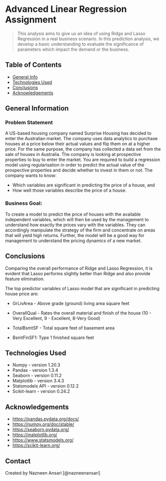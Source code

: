 # Advanced Linear Regression Assignment
> This analysis aims to give us an idea of using Ridge and Lasso Regression in a real business scenario. In this prediction analysis, we develop a basic understanding to evaluate the significance of parameters which impact the demand or the business.


## Table of Contents
* [General Info](#general-information)
* [Technologies Used](#technologies-used)
* [Conclusions](#conclusions)
* [Acknowledgements](#acknowledgements)


## General Information
### Problem Statement
A US-based housing company named Surprise Housing has decided to enter the Australian market. The company uses data analytics to purchase houses at a price below their actual values and flip them on at a higher price. For the same purpose, the company has collected a data set from the sale of houses in Australia. 
The company is looking at prospective properties to buy to enter the market. You are required to build a regression model using regularisation in order to predict the actual value of the prospective properties and decide whether to invest in them or not.
The company wants to know:
- Which variables are significant in predicting the price of a house, and
- How well those variables describe the price of a house.


### Business Goal:
To create a model to predict the price of houses with the available independent variables, which will then be used by the management to understand how exactly the prices vary with the variables. They can accordingly manipulate the strategy of the firm and concentrate on areas that will yield high returns. Further, the model will be a good way for management to understand the pricing dynamics of a new market.

## Conclusions
Comparing the overall performance of Ridge and Lasso Regression, it is evident that Lasso performs slightly better than Ridge and also provide feature elimination.

The top predictor variables of Lasso model that are significant in predicting house price are:

- GrLivArea - Above grade (ground) living area square feet 

- OverallQual - Rates the overall material and finish of the house (10 - Very Excellent,  9 - Excellent, 8-Very Good)

- TotalBsmtSF - Total square feet of basement area 

- BsmtFinSF1: Type 1 finished square feet

## Technologies Used
- Numpy - version 1.20.3
- Pandas - version 1.3.4
- Seaborn - version 0.11.2
- Matplotlib - version 3.4.3
- Statsmodels API - version 0.12.2
- Scikit-learn - version 0.24.2

<!-- As the libraries versions keep on changing, it is recommended to mention the version of library used in this project -->

## Acknowledgements
- https://pandas.pydata.org/docs/
- https://numpy.org/doc/stable/
- https://seaborn.pydata.org/
- https://matplotlib.org/
- https://www.statsmodels.org/
- https://scikit-learn.org/

## Contact
Created by
Nazneen Ansari [@nazneenansari]
